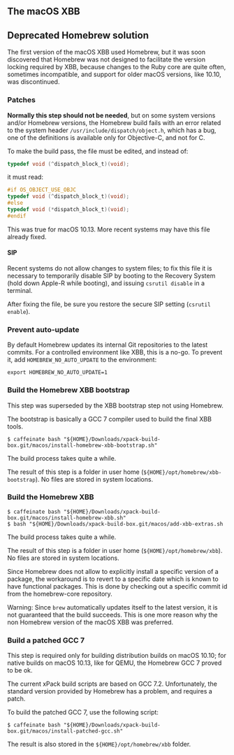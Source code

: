 ## The macOS XBB
## Deprecated Homebrew solution

The first version of the macOS XBB used Homebrew, but it was soon discovered
that Homebrew was not designed to facilitate the version locking required
by XBB, because changes to the Ruby core are quite often, sometimes
incompatible, and support for older macOS versions, like 10.10, was 
discontinued.

### Patches

**Normally this step should not be needed**, but on some system versions and/or
Homebrew versions, the Homebrew build fails with an error related to the 
system header `/usr/include/dispatch/object.h`, which has a bug, one of the 
definitions is available only for Objective-C, and not for C.

To make the build pass, the file must be edited, and instead of:

```c
typedef void (^dispatch_block_t)(void);
```

it must read:

```c
#if OS_OBJECT_USE_OBJC
typedef void (^dispatch_block_t)(void);
#else
typedef void (*dispatch_block_t)(void);
#endif
```

This was true for macOS 10.13. More recent systems may have this 
file already fixed.

#### SIP

Recent systems do not allow changes to system files; to fix this file it is
necessary to temporarily disable SIP by booting to the
Recovery System (hold down Apple-R while booting), and issuing
`csrutil disable` in a terminal.

After fixing the file, be sure you restore the secure SIP setting
(`csrutil enable`).

### Prevent auto-update

By default Homebrew updates its internal Git repositories to the latest
commits. For a controlled environment like XBB, this is a no-go. To
prevent it, add `HOMEBREW_NO_AUTO_UPDATE` to the environment:

```
export HOMEBREW_NO_AUTO_UPDATE=1
```

### Build the Homebrew XBB bootstrap

This step was superseded by the XBB bootstrap step not using Homebrew.

The bootstrap is basically a GCC 7 compiler used to build the final XBB tools.

```console
$ caffeinate bash "${HOME}/Downloads/xpack-build-box.git/macos/install-homebrew-xbb-bootstrap.sh"
```

The build process takes quite a while. 

The result of this step is a folder in user home (`${HOME}/opt/homebrew/xbb-bootstrap`).
No files are stored in system locations.

### Build the Homebrew XBB

```console
$ caffeinate bash "${HOME}/Downloads/xpack-build-box.git/macos/install-homebrew-xbb.sh"
$ bash "${HOME}/Downloads/xpack-build-box.git/macos/add-xbb-extras.sh
```

The build process takes quite a while. 

The result of this step is a folder in user home (`${HOME}/opt/homebrew/xbb`).
No files are stored in system locations.

Since Homebrew does not allow to explicitly install a specific version of
a package, the workaround is to revert to a specific date which is known
to have functional packages. This is done by checking out a specific
commit id from the homebrew-core repository.

Warning: Since `brew` automatically updates itself to the latest version,
it is not guaranteed that the build succeeds. This is
one more reason why the non Homebrew version of the macOS XBB was preferred.

### Build a patched GCC 7

This step is required only for building distribution builds on macOS 10.10;
for native builds on macOS 10.13, like for QEMU, the Homebrew GCC 7 proved
to be ok.

The current xPack build scripts are based on GCC 7.2. Unfortunately,
the standard version provided by Homebrew has a problem, and requires a patch.

To build the patched GCC 7, use the following script:

```console
$ caffeinate bash "${HOME}/Downloads/xpack-build-box.git/macos/install-patched-gcc.sh"
```

The result is also stored in the `${HOME}/opt/homebrew/xbb` folder.
